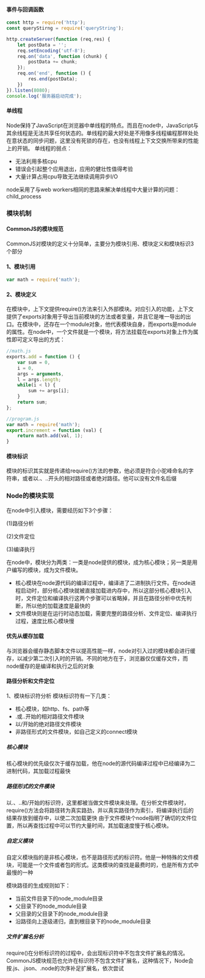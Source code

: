 #### 事件与回调函数
```js
const http = require('http');
const queryStirng = require('queryString');

http.createServer(function (req,res) {
    let postData = '';
    req.setEncoding('utf-8');
    req.on('data', function (chunk) {
        postData += chunk;
    });
    req.on('end', function () {
        res.end(postData);
    })
}).listen(8080);
console.log('服务器启动完成');
```
#### 单线程
Node保持了JavaScript在浏览器中单线程的特点。而且在node中，JavaScript与其余线程是无法共享任何状态的。单线程的最大好处是不用像多线程编程那样处处在意状态的同步问题，这里没有死锁的存在，也没有线程上下文交换所带来的性能上的开销。
单线程的弱点：
* 无法利用多核cpu
* 错误会引起整个应用退出，应用的健壮性值得考验
* 大量计算占用cpu导致无法继续调用异步I/O

node采用了与web workers相同的思路来解决单线程中大量计算的问题：child_process

### 模块机制
#### CommonJS的模块规范
CommonJS对模块的定义十分简单，主要分为模块引用、模块定义和模块标识3个部分
#### 1、模块引用
```js
var math = require('math');
```
#### 2、模块定义
在模块中，上下文提供require()方法来引入外部模块。对应引入的功能，上下文提供了exports对象用于导出当前模块的方法或者变量，并且它是唯一导出的出口。在模块中，还存在一个module对象，他代表模块自身，而exports是module的属性。在node中，一个文件就是一个模块，将方法挂载在exports对象上作为属性即可定义导出的方式：
```js
//math.js
exports.add = function () {
    var sum = 0,
    i = 0,
    args = arguments,
    l = args.length;
    while(i < l) {
        sum += args[i];
    }
    return sum;
};
```
```js
//program.js
var math = require('math');
export.increment = function (val) {
    return math.add(val, 1);
}
```
#### 模块标识
模块的标识其实就是传递给require()方法的参数，他必须是符合小驼峰命名的字符串，或者以.、..开头的相对路径或者绝对路径。他可以没有文件名后缀

### Node的模块实现
在node中引入模块，需要经历如下3个步骤：

(1)路径分析

(2)文件定位

(3)编译执行

在node中，模块分为两类：一类是node提供的模块，成为核心模块；另一类是用户编写的模块，成为文件模块。
* 核心模块在node源代码的编译过程中，编译进了二进制执行文件。在node进程启动时，部分核心模块就被直接加载进内存中，所以这部分核心模块引入时，文件定位和编译执行这两个步骤可以省略掉，并且在路径分析中优先判断，所以他的加载速度是最快的
* 文件模块则是在运行时动态加载，需要完整的路径分析、文件定位、编译执行过程，速度比核心模块慢
#### 优先从缓存加载
与浏览器会缓存静态脚本文件以提高性能一样，node对引入过的模块都会进行缓存，以减少第二次引入时的开销。不同的地方在于，浏览器仅仅缓存文件，而node缓存的是编译和执行之后的对象
#### 路径分析和文件定位
1、模块标识符分析
模块标识符有一下几类：
* 核心模块，如http、fs、path等
* .或..开始的相对路径文件模块
* 以/开始的绝对路径文件模块
* 非路径形式的文件模块，如自己定义的connect模块
##### 核心模块
核心模块的优先级仅次于缓存加载，他在node的源代码编译过程中已经编译为二进制代码，其加载过程最快
##### 路径形式的文件模块
以.、..和/开始的标识符，这里都被当做文件模块来处理。在分析文件模块时，require()方法会将路径转为真实路劲，并以真实路径作为索引，将编译执行后的结果存放到缓存中，以使二次加载更快
由于文件模块个node指明了确切的文件位置，所以再查找过程中可以节约大量时间，其加载速度慢于核心模块。
##### 自定义模块
自定义模块指的是非核心模块，也不是路径形式的标识符。他是一种特殊的文件模块，可能是一个文件或者包的形式。这类模块的查找是最费时的，也是所有方式中最慢的一种

模块路径的生成规则如下：
* 当前文件目录下的node_module目录
* 父目录下的node_module目录
* 父目录的父目录下的node_module目录
* 沿路径向上逐级递归，直到根目录下的node_module目录

##### 文件扩展名分析
require()在分析标识符的过程中，会出现标识符中不包含文件扩展名的情况。CommonJS模块规范也允许在标识符不包含文件扩展名，这种情况下，Node会按.js、.json、.node的次序补足扩展名，依次尝试